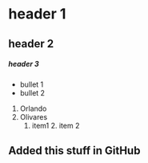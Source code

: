 # header 1

## header 2

##### header 3

- bullet 1
- bullet 2

1. Orlando
2. Olivares
   1. item1
      2. item 2

## Added this stuff in GitHub
